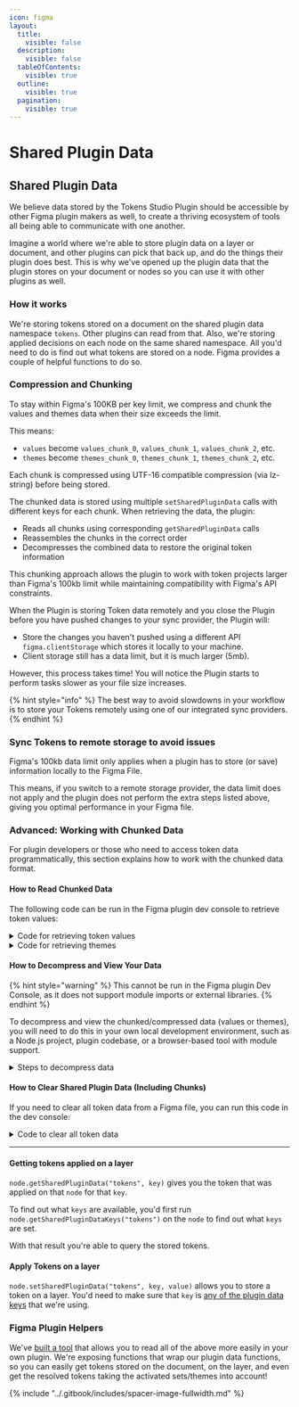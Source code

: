 ```yaml
---
icon: figma
layout:
  title:
    visible: false
  description:
    visible: false
  tableOfContents:
    visible: true
  outline:
    visible: true
  pagination:
    visible: true
---
```


# Shared Plugin Data

## Shared Plugin Data

We believe data stored by the Tokens Studio Plugin should be accessible by other Figma plugin makers as well, to create a thriving ecosystem of tools all being able to communicate with one another.&#x20;

Imagine a world where we're able to store plugin data on a layer or document, and other plugins can pick that back up, and do the things their plugin does best. This is why we've opened up the plugin data that the plugin stores on your document or nodes so you can use it with other plugins as well.



### How it works

We're storing tokens stored on a document on the shared plugin data namespace `tokens`. Other plugins can read from that. Also, we're storing applied decisions on each node on the same shared namespace. All you'd need to do is find out what tokens are stored on a node. Figma provides a couple of helpful functions to do so.


### Compression and Chunking

To stay within Figma's 100KB per key limit, we compress and chunk the values and themes data when their size exceeds the limit.

This means:
* `values` become `values_chunk_0`, `values_chunk_1`, `values_chunk_2`, etc.
* `themes` become `themes_chunk_0`, `themes_chunk_1`, `themes_chunk_2`, etc.

Each chunk is compressed using UTF-16 compatible compression (via lz-string) before being stored.

The chunked data is stored using multiple `setSharedPluginData` calls with different keys for each chunk. When retrieving the data, the plugin:
* Reads all chunks using corresponding `getSharedPluginData` calls
* Reassembles the chunks in the correct order
* Decompresses the combined data to restore the original token information

This chunking approach allows the plugin to work with token projects larger than Figma's 100kb limit while maintaining compatibility with Figma's API constraints.

When the Plugin is storing Token data remotely and you close the Plugin before you have pushed changes to your sync provider, the Plugin will:

* Store the changes you haven't pushed using a different API `figma.clientStorage` which stores it locally to your machine.&#x20;
* Client storage still has a data limit, but it is much larger (5mb).&#x20;

</details>

However, this process takes time! You will notice the Plugin starts to perform tasks slower as your file size increases.&#x20;

{% hint style="info" %}
The best way to avoid slowdowns in your workflow is to store your Tokens remotely using one of our integrated sync providers.
{% endhint %}



### Sync Tokens to remote storage to avoid issues&#x20;

Figma's 100kb data limit only applies when a plugin has to store (or save) information locally to the Figma File.&#x20;

This means, if you switch to a remote storage provider, the data limit does not apply and the plugin does not perform the extra steps listed above, giving you optimal performance in your Figma file.&#x20;


### Advanced: Working with Chunked Data

For plugin developers or those who need to access token data programmatically, this section explains how to work with the chunked data format.

#### How to Read Chunked Data

The following code can be run in the Figma plugin dev console to retrieve token values:

<details>
<summary>Code for retrieving token values</summary>

```javascript
// For token values
let compressedValues = '';

const metaRaw = figma.root.getSharedPluginData("tokens", "values_meta");

try {
  const meta = JSON.parse(metaRaw || '{}');

  if (meta.type === 'chunked' && typeof meta.count === 'number') {
    const chunks = [];

    for (let i = 0; i < meta.count; i++) {
      const chunk = figma.root.getSharedPluginData("tokens", `values_chunk_${i}`);
      chunks.push(chunk);
    }

    compressedValues = chunks.join('');
  } else {
    // Default fallback if type is 'single' or meta is missing
    compressedValues = figma.root.getSharedPluginData("tokens", "values");
  }
} catch (e) {
  console.warn('Failed to parse values_meta:', e);
  compressedValues = figma.root.getSharedPluginData("tokens", "values");
}

```

</details>

<details>
<summary>Code for retrieving themes</summary>

```javascript
// For themes
let compressedThemes = '';

const metaRaw = figma.root.getSharedPluginData("tokens", "themes_meta");

try {
  const meta = JSON.parse(metaRaw || '{}');

  if (meta.type === 'chunked' && typeof meta.count === 'number') {
    const chunks = [];

    for (let i = 0; i < meta.count; i++) {
      const chunk = figma.root.getSharedPluginData("tokens", `themes_chunk_${i}`);
      chunks.push(chunk);
    }

    compressedThemes = chunks.join('');
  } else {
    // Default fallback if type is 'single' or meta is missing
    compressedThemes = figma.root.getSharedPluginData("tokens", "themes");
  }
} catch (e) {
  console.warn('Failed to parse themes_meta:', e);
  compressedThemes = figma.root.getSharedPluginData("tokens", "themes");
}

```

</details>

#### How to Decompress and View Your Data

{% hint style="warning" %}
This cannot be run in the Figma plugin Dev Console, as it does not support module imports or external libraries.
{% endhint %}

To decompress and view the chunked/compressed data (values or themes), you will need to do this in your own local development environment, such as a Node.js project, plugin codebase, or a browser-based tool with module support.

<details>
<summary>Steps to decompress data</summary>

1. Install lz-string:
```bash
npm install lz-string
```

2. Use the following code to decompress:
```javascript
import { decompressFromUTF16 } from "lz-string";

const jsonString = decompressFromUTF16(compressedValues); // or compressedThemes
const tokens = JSON.parse(jsonString);
console.log(tokens);
```

</details>

#### How to Clear Shared Plugin Data (Including Chunks)

If you need to clear all token data from a Figma file, you can run this code in the dev console:

<details>
<summary>Code to clear all token data</summary>

```javascript
const keys = figma.root.getSharedPluginDataKeys("tokens");
const keysToDelete = keys.filter(k => 
  k === "values" || 
  k === "themes" || 
  k.startsWith("values_") || 
  k.startsWith("themes_")
);

keysToDelete.forEach(key => {
  figma.root.setSharedPluginData("tokens", key, "");
});

console.log(`Cleared ${keysToDelete.length} token data keys`);
```

</details>



***


#### Getting tokens applied on a layer

`node.getSharedPluginData("tokens", key)` gives you the token that was applied on that `node` for that `key`.&#x20;

To find out what `keys` are available, you'd first run `node.getSharedPluginDataKeys("tokens")` on the `node` to find out what `keys` are set.&#x20;

With that result you're able to query the stored tokens.



#### Apply Tokens on a layer

`node.setSharedPluginData("tokens", key, value)` allows you to store a token on a layer. You'd need to make sure that `key` is [any of the plugin data keys](https://github.com/tokens-studio/figma-plugin/blob/main/src/config/properties.js) that we're using.



### Figma Plugin Helpers

We've [built a tool](https://www.npmjs.com/package/@six7/figma-tokens-helpers) that allows you to read all of the above more easily in your own plugin. We're exposing functions that wrap our plugin data functions, so you can easily get tokens stored on the document, on the layer, and even get the resolved tokens taking the activated sets/themes into account!



{% include "../.gitbook/includes/spacer-image-fullwidth.md" %}
